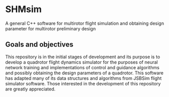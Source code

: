 # SHMsim
A general C++ software for multirotor flight simulation and obtaining design parameter for multirotor preliminary design

## Goals and objectives
This repository is in the initial stages of development and its purpose is to develop a quadrotor flight dynamics simulator for the purposes of neural network training and implementations of control and guidance algorithms and possibly obtaining the design parameters of a quadrotor.
This software has adapted many of its data structures and algorithms from JSBSim flight simulator software.
Those interested in the development of this repository are greatly appreciated.
